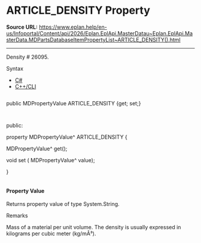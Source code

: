 # ARTICLE_DENSITY Property

**Source URL:** https://www.eplan.help/en-us/Infoportal/Content/api/2026/Eplan.EplApi.MasterDatau~Eplan.EplApi.MasterData.MDPartsDatabaseItemPropertyList~ARTICLE_DENSITY().html

---

Density # 26095.

Syntax

- [C#](#i-syntax-CS)
- [C++/CLI](#i-syntax-CPP2005)

```
```
public MDPropertyValue ARTICLE_DENSITY {get; set;}
```
```

```
```
public:

property MDPropertyValue^ ARTICLE_DENSITY {

   MDPropertyValue^ get();

   void set (    MDPropertyValue^ value);

}
```
```

#### Property Value

Returns property value of type System.String.

Remarks

Mass of a material per unit volume. The density is usually expressed in kilograms per cubic meter (kg/mÂ³).
